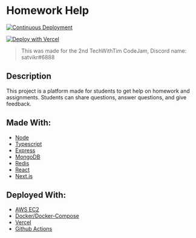 # Homework Help

[![Continuous Deployment](https://github.com/SatvikR/homework-help/workflows/Continuous%20Deployment/badge.svg)](https://github.com/SatvikR/homework-help/actions?query=workflow%3A%22Continuous+Deployment%22)

[![Deploy with Vercel](https://vercel.com/button)](<https://vercel.com/new/git/external?repository-url=https%3A%2F%2Fgithub.com%2FSatvikR%2Fhomework-help&env=NEXT_PUBLIC_API_URL&envDescription=API%20URL%20Required%20for%20this%20app.%20(The%20public%20api%20is%20https%3A%2F%2Fhwapi.satvikreddy.com%2C%20Do%20not%20use%20a%20slash%20at%20the%20end)&project-name=homework-help-project&repo-name=homework-help-project>)

> This was made for the 2nd TechWithTim CodeJam, Discord name: satvikr#6888

## Description

This project is a platform made for students to get help on homework and assignments. Students can share questions, answer questions, and give feedback.

## Made With:

- [Node](https://nodejs.org/)
- [Typescript](https://www.typescriptlang.org/)
- [Express](https://expressjs.com/)
- [MongoDB](https://www.mongodb.com/)
- [Redis](https://redis.io/)
- [React](https://reactjs.org/)
- [Next.js](https://nextjs.org/)

## Deployed With:

- [AWS EC2](https://aws.amazon.com/ec2/)
- [Docker/Docker-Compose](https://www.docker.com/)
- [Vercel](https://vercel.com/)
- [Github Actions](https://github.com/features/actions)
